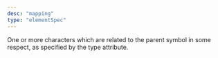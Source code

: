 ```yaml
---
desc: "mapping"
type: "elementSpec"
---
```


One or more characters which are related to the parent symbol in some respect, as
specified by the type attribute.